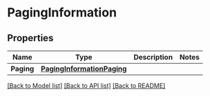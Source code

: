 # PagingInformation

## Properties

Name | Type | Description | Notes
------------ | ------------- | ------------- | -------------
**Paging** | [**PagingInformationPaging**](PagingInformation_paging.md) |  | 

[[Back to Model list]](../README.md#documentation-for-models) [[Back to API list]](../README.md#documentation-for-api-endpoints) [[Back to README]](../README.md)


